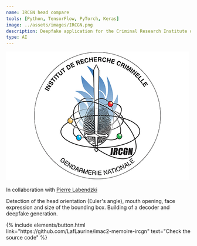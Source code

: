 ```yaml
---
name: IRCGN head compare
tools: [Python, TensorFlow, PyTorch, Keras]
image: ../assets/images/IRCGN.png
description: Deepfake application for the Criminal Research Institute of the Gendarmerie Nationale.
type: AI
---
```


![IRCGN](../../assets/images/IRCGN.png)

<p>In collaboration with <a href="https://github.com/pierrelabendzki" target="_blank">Pierre Labendzki</a></p>

Detection of the head orientation (Euler's angle), mouth opening, face expression and size of the bounding box. Building of a decoder and deepfake generation.

<p class="text-center">
{% include elements/button.html link="https://github.com/LafLaurine/imac2-memoire-ircgn" text="Check the source code" %}
</p>

